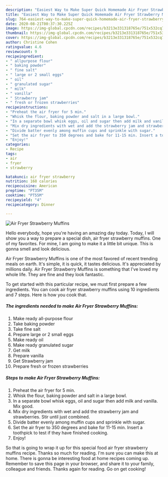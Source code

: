 ```yaml
---
description: "Easiest Way to Make Super Quick Homemade Air Fryer Strawberry Muffins"
title: "Easiest Way to Make Super Quick Homemade Air Fryer Strawberry Muffins"
slug: 764-easiest-way-to-make-super-quick-homemade-air-fryer-strawberry-muffins
date: 2020-08-21T00:37:30.225Z
image: https://img-global.cpcdn.com/recipes/b3213e331318765e/751x532cq70/air-fryer-strawberry-muffins-recipe-main-photo.jpg
thumbnail: https://img-global.cpcdn.com/recipes/b3213e331318765e/751x532cq70/air-fryer-strawberry-muffins-recipe-main-photo.jpg
cover: https://img-global.cpcdn.com/recipes/b3213e331318765e/751x532cq70/air-fryer-strawberry-muffins-recipe-main-photo.jpg
author: Christine Cohen
ratingvalue: 4.6
reviewcount: 9
recipeingredient:
- " allpurpose flour"
- " baking powder"
- " fine salt"
- " large or 2 small eggs"
- " oil"
- " granulated sugar"
- " milk"
- " vanilla"
- " Strawberry jam"
- " fresh or frozen strawberries"
recipeinstructions:
- "Preheat the air fryer for 5 min."
- "Whisk the flour, baking powder and salt in a large bowl."
- "In a separate bowl whisk eggs, oil and sugar then add milk and vanilla. Mix good."
- "Mix dry ingredients with wet and add the strawberry jam and strawberries. Stir until just combined."
- "Divide batter evenly among muffin cups and sprinkle with sugar."
- "Set the air fryer to 350 degrees and bake for 11-15 min. Insert a toothpick to test if they have finished cooking."
- "Enjoy!"
categories:
- Recipe
tags:
- air
- fryer
- strawberry

katakunci: air fryer strawberry 
nutrition: 168 calories
recipecuisine: American
preptime: "PT35M"
cooktime: "PT55M"
recipeyield: "4"
recipecategory: Dinner

---
```



![Air Fryer Strawberry Muffins](https://img-global.cpcdn.com/recipes/b3213e331318765e/751x532cq70/air-fryer-strawberry-muffins-recipe-main-photo.jpg)

Hello everybody, hope you're having an amazing day today. Today, I will show you a way to prepare a special dish, air fryer strawberry muffins. One of my favorites. For mine, I am going to make it a little bit unique. This is gonna smell and look delicious.

Air Fryer Strawberry Muffins is one of the most favored of recent trending meals on earth. It's simple, it is quick, it tastes delicious. It's appreciated by millions daily. Air Fryer Strawberry Muffins is something that I've loved my whole life. They are fine and they look fantastic.




To get started with this particular recipe, we must first prepare a few ingredients. You can cook air fryer strawberry muffins using 10 ingredients and 7 steps. Here is how you cook that.

<!--inarticleads1-->

##### The ingredients needed to make Air Fryer Strawberry Muffins:

1. Make ready  all-purpose flour
1. Take  baking powder
1. Take  fine salt
1. Prepare  large or 2 small eggs
1. Make ready  oil
1. Make ready  granulated sugar
1. Get  milk
1. Prepare  vanilla
1. Get  Strawberry jam
1. Prepare  fresh or frozen strawberries




<!--inarticleads2-->

##### Steps to make Air Fryer Strawberry Muffins:

1. Preheat the air fryer for 5 min.
1. Whisk the flour, baking powder and salt in a large bowl.
1. In a separate bowl whisk eggs, oil and sugar then add milk and vanilla. Mix good.
1. Mix dry ingredients with wet and add the strawberry jam and strawberries. Stir until just combined.
1. Divide batter evenly among muffin cups and sprinkle with sugar.
1. Set the air fryer to 350 degrees and bake for 11-15 min. Insert a toothpick to test if they have finished cooking.
1. Enjoy!




So that is going to wrap it up for this special food air fryer strawberry muffins recipe. Thanks so much for reading. I'm sure you can make this at home. There is gonna be interesting food at home recipes coming up. Remember to save this page in your browser, and share it to your family, colleague and friends. Thanks again for reading. Go on get cooking!
